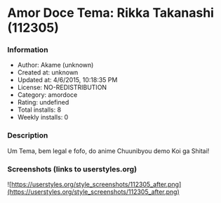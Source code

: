 # Amor Doce Tema: Rikka Takanashi (112305)

### Information
- Author: Akame (unknown)
- Created at: unknown
- Updated at: 4/6/2015, 10:18:35 PM
- License: NO-REDISTRIBUTION
- Category: amordoce
- Rating: undefined
- Total installs: 8
- Weekly installs: 0


### Description
Um Tema, bem legal e fofo, do anime Chuunibyou demo Koi ga Shitai!


### Screenshots (links to userstyles.org)
![https://userstyles.org/style_screenshots/112305_after.png](https://userstyles.org/style_screenshots/112305_after.png)


